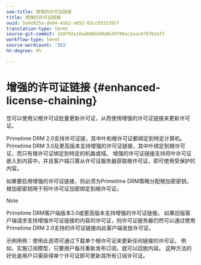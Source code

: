```yaml
---
seo-title: 增强的许可证链接
title: 增强的许可证链接
uuid: 5e4e825a-de84-4ab2-a652-02cc03153957
translation-type: tm+mt
source-git-commit: 1b9792a10ad606b99b6639799ac2aacb707b2af5
workflow-type: tm+mt
source-wordcount: '263'
ht-degree: 0%

---
```



# 增强的许可证链接 {#enhanced-license-chaining}

您可以使用父根许可证批量更新许可证，从而使用增强的许可证链接来更新许可证。

Primetime DRM 2.0支持许可证链，其中叶和根许可证都绑定到特定计算机。 Primetime DRM 3.0及更高版本支持增强的许可证链接，其中叶绑定到根许可证，而只有根许可证绑定到特定的机器或域。 增强的许可证链接支持将叶许可证嵌入到内容中，并且客户端只需从许可证服务器获取根许可证，即可使用受保护的内容。

如果要启用增强的许可证链接，则必须为Primetime DRM策略分配根加密密钥。 根加密密钥用于将叶许可证加密绑定到根许可证。

>[!NOTE]
>
>Primetime DRM客户端版本3.0或更高版本支持增强的许可证链接。 如果旧版客户端请求支持增强许可证链接的内容的许可证，则许可证服务器仍然可以通过使用Primetime DRM 2.0支持的许可证链接向此客户端发放许可证。

示例用例：使用此选项可通过下载单个根许可证来更新任何链接的许可证。 例如，实施订阅模型，只要用户每月重新发布订阅，就可以回放内容。 这种方法的好处是用户只需获得单个许可证即可更新其所有订阅许可证。
